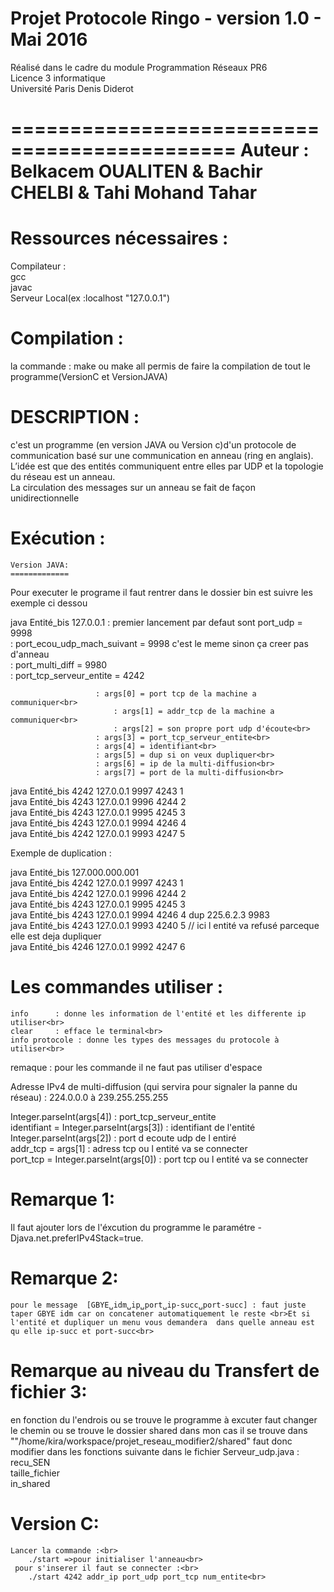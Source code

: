 Projet Protocole Ringo - version 1.0 - Mai 2016
===============================================
Réalisé dans le cadre du module Programmation Réseaux PR6<br>
Licence 3 informatique<br>
Université Paris Denis Diderot<br>

=============================================
Auteur : Belkacem OUALITEN & Bachir CHELBI & Tahi Mohand Tahar
=============================================


Ressources nécessaires :
=======================
Compilateur :<br>
	gcc<br>
	javac<br>
Serveur Local(ex :localhost "127.0.0.1")<br>

Compilation :
=============
 la commande : make ou make all permis de faire la compilation de tout le programme(VersionC et VersionJAVA)<br>

DESCRIPTION :
=============
c'est un programme (en version JAVA ou Version c)d'un protocole de communication basé sur une communication en
anneau (ring en anglais).<br> 
L’idée est que des entités communiquent entre elles par UDP et la topologie du réseau est un anneau.<br> 
La circulation des messages sur un anneau se fait de façon unidirectionnelle<br>

Exécution :
===========
	Version JAVA:
	=============

Pour executer le programe il faut rentrer dans le dossier bin est suivre les exemple ci dessou<br>

java Entité_bis 127.0.0.1 : premier lancement par defaut sont port_udp = 9998<br>
			  : port_ecou_udp_mach_suivant = 9998 c'est le meme sinon ça creer pas d'anneau<br>
			  : port_multi_diff = 9980<br>
			  : port_tcp_serveur_entite = 4242<br>

					   : args[0] = port tcp de la machine a communiquer<br>
				           : args[1] = addr_tcp de la machine a communiquer<br>
				           : args[2] = son propre port udp d'écoute<br>
					   : args[3] = port_tcp_serveur_entite<br>
					   : args[4] = identifiant<br>
					   : args[5] = dup si on veux dupliquer<br>
					   : args[6] = ip de la multi-diffusion<br>
					   : args[7] = port de la multi-diffusion<br>

java Entité_bis 4242 127.0.0.1 9997 4243 1<br>
java Entité_bis 4243 127.0.0.1 9996 4244 2<br>
java Entité_bis 4243 127.0.0.1 9995 4245 3<br>
java Entité_bis 4243 127.0.0.1 9994 4246 4<br>
java Entité_bis 4242 127.0.0.1 9993 4247 5<br>

Exemple de duplication :<br>

java Entité_bis 127.000.000.001<br>
java Entité_bis 4242 127.0.0.1 9997 4243 1<br>
java Entité_bis 4242 127.0.0.1 9996 4244 2<br>
java Entité_bis 4243 127.0.0.1 9995 4245 3<br>
java Entité_bis 4243 127.0.0.1 9994 4246 4 dup 225.6.2.3 9983<br>
java Entité_bis 4243 127.0.0.1 9993 4240 5 // ici l entité va refusé parceque elle est deja dupliquer<br>
java Entité_bis 4246 127.0.0.1 9992 4247 6<br>

Les commandes utiliser :
========================
	info      : donne les information de l'entité et les differente ip utiliser<br>
	clear     : efface le terminal<br>
	info protocole : donne les types des messages du protocole à utiliser<br>
remaque : pour les commande il ne faut pas utiliser d'espace<br>


Adresse IPv4 de multi-diffusion (qui servira pour signaler la panne du réseau) : 224.0.0.0 à 239.255.255.255<br>

Integer.parseInt(args[4]) : port_tcp_serveur_entite<br>
identifiant = Integer.parseInt(args[3]) : identifiant de l'entité<br>
Integer.parseInt(args[2]) : port d ecoute udp de l entiré<br>
addr_tcp = args[1] : adress tcp ou l entité va se connecter<br>
port_tcp = Integer.parseInt(args[0]) : port tcp ou l entité va se connecter<br>


Remarque 1:
==========
Il faut ajouter lors de l'éxcution du programme le paramétre -Djava.net.preferIPv4Stack=true.<br>

Remarque 2:
===========
	pour le message  [GBYE␣idm␣ip␣port␣ip-succ␣port-succ] : faut juste taper GBYE idm car on concatener automatiquement le reste <br>Et si l'entité et dupliquer un menu vous demandera  dans quelle anneau est qu elle ip-succ et port-succ<br>

Remarque au niveau du Transfert de fichier 3:
=============================================
 en fonction du l'endrois ou se trouve le programme à excuter faut changer le chemin ou se trouve le dossier shared dans mon cas il se trouve  dans ""/home/kira/workspace/projet_reseau_modifier2/shared" faut donc modifier dans les fonctions suivante dans le fichier Serveur_udp.java :<br>
 	recu_SEN  <br>
	taille_fichier<br>
	in_shared<br>

Version C:
==========
	Lancer la commande :<br>
		./start =>pour initialiser l'anneau<br>
	 pour s'inserer il faut se connecter :<br>
	 	./start 4242 addr_ip port_udp port_tcp num_entite<br>

